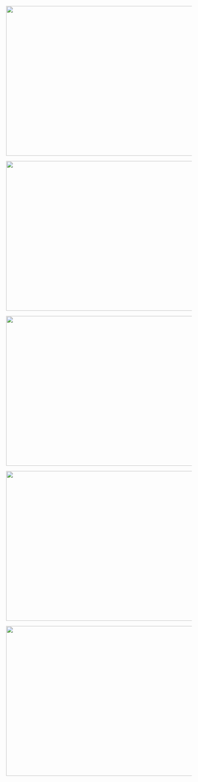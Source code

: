 
<p><img src="http://s28.ipcamlive.com/streams/1c5a35e2844989962/snapshot.jpg" alt="" width="720" height="405" /></p>
<p><img src="http://s26.ipcamlive.com/streams/1a5a36656107f2a46/snapshot.jpg" alt="" width="720" height="405" /></p>
<p><img src="http://s28.ipcamlive.com/streams/1c5a35894fce7b78d/snapshot.jpg" alt="" width="720" height="405" /></p>
<p><img src="http://s7.ipcamlive.com/streams/075a355bfc76f6154/snapshot.jpg" alt="" width="720" height="405" /></p>
<p><img src="http://s7.ipcamlive.com/streams/075a354cfb6f46081/snapshot.jpg" alt="" width="720" height="405" /></p>

